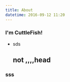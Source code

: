 ```yaml
---
title: About
datetime: 2016-09-12 11:20
---
```


### I'm CuttleFish!

- sds
    ## not ,,,,head

### sss

